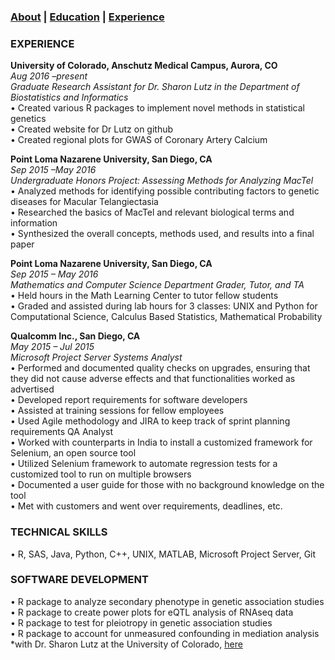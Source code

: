 ### [About](https://athwing.github.io)  |  [Education](https://athwing.github.io/education) |  [Experience](https://athwing.github.io/experience)

### EXPERIENCE
**University of Colorado, Anschutz Medical Campus, Aurora, CO** <br> *Aug 2016 –present*<br>
*Graduate Research Assistant for Dr. Sharon Lutz in the Department of Biostatistics and Informatics*<br>
•	Created various R packages to implement novel methods in statistical genetics<br>
•	Created website for Dr Lutz on github<br>
•	Created regional plots for GWAS of Coronary Artery Calcium<br>

**Point Loma Nazarene University, San Diego, CA** <br>*Sep 2015 –May 2016*<br>
*Undergraduate Honors Project: Assessing Methods for Analyzing MacTel*<br>
•	Analyzed methods for identifying possible contributing factors to genetic diseases for Macular Telangiectasia<br>
•	Researched the basics of MacTel and relevant biological terms and information<br>
•	Synthesized the overall concepts, methods used, and results into a final paper<br>

**Point Loma Nazarene University, San Diego, CA** <br>*Sep 2015 – May 2016*<br>
*Mathematics and Computer Science Department Grader, Tutor, and TA*<br>
•	Held hours in the Math Learning Center to tutor fellow students<br>
•	Graded and assisted during lab hours for 3 classes: UNIX and Python for Computational Science, Calculus Based Statistics, Mathematical Probability

**Qualcomm Inc., San Diego, CA** <br> *May 2015 – Jul 2015*<br>
*Microsoft Project Server Systems Analyst*<br>
•	Performed and documented quality checks on upgrades, ensuring that they did not cause adverse effects and that functionalities worked as advertised<br>
•	Developed report requirements for software developers<br>
•	Assisted at training sessions for fellow employees<br>
•	Used Agile methodology and JIRA to keep track of sprint planning requirements
QA Analyst<br>
•	Worked with counterparts in India to install a customized framework for Selenium, an open source tool<br>
•	Utilized Selenium framework to automate regression tests for a customized tool to run on multiple browsers<br>
•	Documented a user guide for those with no background knowledge on the tool<br>
•	Met with customers and went over requirements, deadlines, etc.<br>

### TECHNICAL SKILLS
•	R, SAS, Java, Python, C++, UNIX, MATLAB, Microsoft Project Server, Git

### SOFTWARE DEVELOPMENT
•	R package to analyze secondary phenotype in genetic association studies <br>
•	R package to create power plots for eQTL analysis of RNAseq data<br>
•	R package to test for pleiotropy in genetic association studies<br>
•	R package to account for unmeasured confounding in mediation analysis<br>
  *with Dr. Sharon Lutz at the University of Colorado, [here](https://github.com/SharonLutz/software)
